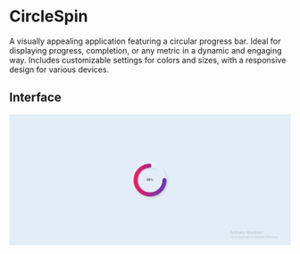# CircleSpin
A visually appealing application featuring a circular progress bar. Ideal for displaying progress, completion, or any metric in a dynamic and engaging way. Includes customizable settings for colors and sizes, with a responsive design for various devices.

## Interface

![CircleSpin](/CircleSpin.png)
